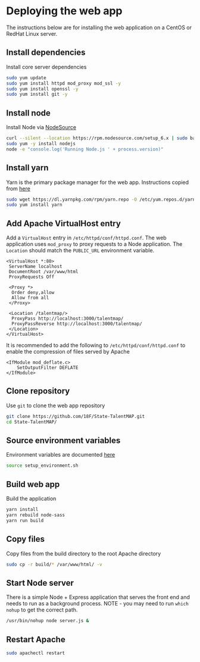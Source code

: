 # Deploying the web app

The instructions below are for installing the web application on a CentOS or RedHat Linux server.

## Install dependencies

Install core server dependencies

```bash
sudo yum update
sudo yum install httpd mod_proxy mod_ssl -y
sudo yum install openssl -y
sudo yum install git -y
```

## Install node

Install Node via [NodeSource](https://nodejs.org/en/download/package-manager/#enterprise-linux-and-fedora)

```bash
curl --silent --location https://rpm.nodesource.com/setup_6.x | sudo bash -
sudo yum -y install nodejs
node -e "console.log('Running Node.js ' + process.version)"
```

## Install yarn

Yarn is the primary package manager for the web app. Instructions copied from [here](https://yarnpkg.com/lang/en/docs/install/#linux-tab)

```bash
sudo wget https://dl.yarnpkg.com/rpm/yarn.repo -O /etc/yum.repos.d/yarn.repo
sudo yum install yarn
```

## Add Apache VirtualHost entry

Add a `VirtualHost` entry in `/etc/httpd/conf/httpd.conf`. The web application uses `mod_proxy` to proxy requests to a Node application.  The `Location` should match the `PUBLIC_URL` environment variable.

```http
<VirtualHost *:80>
 ServerName localhost
 DocumentRoot /var/www/html
 ProxyRequests Off

 <Proxy *>
  Order deny,allow
  Allow from all
 </Proxy>

 <Location /talentmap/>
  ProxyPass http://localhost:3000/talentmap/
  ProxyPassReverse http://localhost:3000/talentmap/
 </Location>
</VirtualHost>
```

It is recommended to add the following to `/etc/httpd/conf/httpd.conf` to enable the compression of files served by Apache

```http
<IfModule mod_deflate.c>
    SetOutputFilter DEFLATE
</IfModule>
```

## Clone repository

Use `git` to clone the web app repository

```bash
git clone https://github.com/18F/State-TalentMAP.git
cd State-TalentMAP/
```

## Source environment variables

Environment variables are documented [here](EXAMPLE_setup_environment.sh)

```bash
source setup_environment.sh
```

## Build web app

Build the application

```bash
yarn install
yarn rebuild node-sass
yarn run build
```

## Copy files

Copy files from the build directory to the root Apache directory

```bash
sudo cp -r build/* /var/www/html/ -v
```

## Start Node server

There is a simple Node + Express application that serves the front end and needs to run as a background process.  NOTE - you may need to run `which nohup` to get the correct path.

```bash
/usr/bin/nohup node server.js &
```

## Restart Apache

```bash
sudo apachectl restart
```
